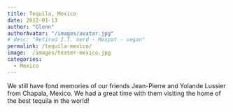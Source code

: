 ```yaml
---
title: Tequila, Mexico
date: 2012-01-13
author: "Glenn"
authorAvatar: "/images/avatar.jpg"
# desc: "Retired I.T. nerd - Mexpat - vegan"
permalink: /tequila-mexico/
image:  /images/teaser-mexico.jpg
categories:
  - Mexico
---
```

We still have fond memories of our friends Jean-Pierre and Yolande Lussier from Chapala, Mexico. We had a great time with them visiting the home of the best tequila in the world!

&nbsp;